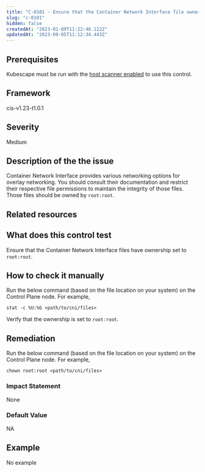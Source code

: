 ```yaml
---
title: "C-0101 - Ensure that the Container Network Interface file ownership is set to root:root"
slug: "c-0101"
hidden: false
createdAt: "2023-01-09T11:22:46.122Z"
updatedAt: "2023-09-05T11:12:34.443Z"
---
```

## Prerequisites
Kubescape must be run with the [host scanner enabled](../scanning.md#the-host-scanner) to use this control.
## Framework
cis-v1.23-t1.0.1
## Severity
Medium
## Description of the the issue
Container Network Interface provides various networking options for overlay networking. You should consult their documentation and restrict their respective file permissions to maintain the integrity of those files. Those files should be owned by `root:root`.
## Related resources

## What does this control test
Ensure that the Container Network Interface files have ownership set to `root:root`.
## How to check it manually
Run the below command (based on the file location on your system) on the Control Plane node. For example,

 
```
stat -c %U:%G <path/to/cni/files>

```
 Verify that the ownership is set to `root:root`.
## Remediation
Run the below command (based on the file location on your system) on the Control Plane node. For example,

 
```
chown root:root <path/to/cni/files>

```
### Impact Statement
None
### Default Value
NA
## Example
No example